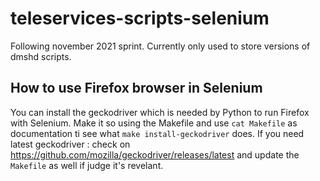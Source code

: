 # teleservices-scripts-selenium

Following november 2021 sprint.
Currently only used to store versions of dmshd scripts.


## How to use Firefox browser in Selenium

You can install the geckodriver which is needed by Python to run Firefox with Selenium. 
Make it so using the Makefile and use `cat Makefile` as documentation ti see what `make install-geckodriver` does.
If you need latest geckodriver : check on https://github.com/mozilla/geckodriver/releases/latest and update the `Makefile` as well if judge it's revelant.
